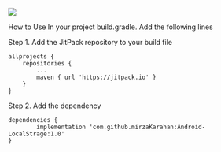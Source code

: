 [![](https://jitpack.io/v/mirzaKarahan/Android-LocalStrage.svg)](https://jitpack.io/#mirzaKarahan/Android-LocalStrage)

How to Use
In your project build.gradle. Add the following lines

Step 1. Add the JitPack repository to your build file


	allprojects {
		repositories {
			...
			maven { url 'https://jitpack.io' }
		}
	}
Step 2. Add the dependency

	dependencies {
	        implementation 'com.github.mirzaKarahan:Android-LocalStrage:1.0'
	}
